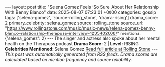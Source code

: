 --- layout: post title: "Selena Gomez Feels ‘So Sure’ About Her Relationship With Benny Blanco" date: 2025-08-07 07:23:01 +0000 categories: gossip tags: ['selena-gomez', 'source-rolling_stone', 'drama-rising'] drama_score: 2 primary_celebrity: selena_gomez source: rolling_stone source_url: "https://www.rollingstone.com/music/music-news/selena-gomez-benny-blanco-relationship-therapuss-interview-1235402608/" mentions: {'selena_gomez': 2} --- The singer and actress also spoke about her mental health on the Therapuss podcast **Drama Score:** 2 | **Level:** RISING **Celebrities Mentioned:** Selena Gomez [Read full article at Rolling Stone](https://www.rollingstone.com/music/music-news/selena-gomez-benny-blanco-relationship-therapuss-interview-1235402608/) --- *This post was automatically generated from RSS feeds. Drama scores are calculated based on mention frequency and source reliability.*